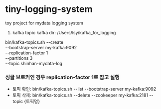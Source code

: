 # tiny-logging-system
toy project for mydata logging system

1. kafka topic
kafka dir: /Users/lsy/kafka_for_logging

bin/kafka-topics.sh --create \
--bootstrap-server my-kafka:9092 \
--replication-factor 1 \
--partitions 3 \
--topic shinhan-mydata-log

### 싱글 브로커인 경우 replication-factor 1로 잡고 실행
- 토픽 확인: bin/kafka-topics.sh --list --bootstrap-server my-kafka:9092
- 토픽 삭제: bin/kafka-topics.sh --delete --zookeeper my-kafka:2181 --topic {토픽명}




